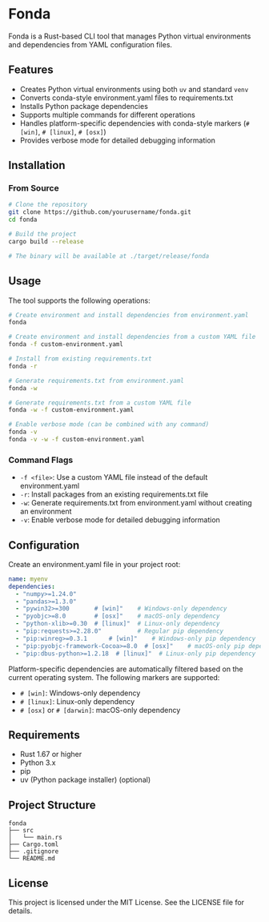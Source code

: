 # Fonda

Fonda is a Rust-based CLI tool that manages Python virtual environments and dependencies from YAML configuration files.

## Features

- Creates Python virtual environments using both `uv` and standard `venv`
- Converts conda-style environment.yaml files to requirements.txt
- Installs Python package dependencies
- Supports multiple commands for different operations
- Handles platform-specific dependencies with conda-style markers (`# [win]`, `# [linux]`, `# [osx]`)
- Provides verbose mode for detailed debugging information

## Installation

### From Source

```sh
# Clone the repository
git clone https://github.com/yourusername/fonda.git
cd fonda

# Build the project
cargo build --release

# The binary will be available at ./target/release/fonda
```

## Usage

The tool supports the following operations:

```sh
# Create environment and install dependencies from environment.yaml
fonda

# Create environment and install dependencies from a custom YAML file
fonda -f custom-environment.yaml

# Install from existing requirements.txt
fonda -r

# Generate requirements.txt from environment.yaml
fonda -w

# Generate requirements.txt from a custom YAML file
fonda -w -f custom-environment.yaml

# Enable verbose mode (can be combined with any command)
fonda -v
fonda -v -w -f custom-environment.yaml
```

### Command Flags

- `-f <file>`: Use a custom YAML file instead of the default environment.yaml
- `-r`: Install packages from an existing requirements.txt file
- `-w`: Generate requirements.txt from environment.yaml without creating an environment
- `-v`: Enable verbose mode for detailed debugging information


## Configuration

Create an environment.yaml file in your project root:

```yaml
name: myenv
dependencies:
  - "numpy>=1.24.0"
  - "pandas>=1.3.0"
  - "pywin32>=300       # [win]"    # Windows-only dependency
  - "pyobjc>=8.0        # [osx]"    # macOS-only dependency
  - "python-xlib>=0.30  # [linux]"  # Linux-only dependency
  - "pip:requests>=2.28.0"          # Regular pip dependency
  - "pip:winreg>=0.3.1      # [win]"    # Windows-only pip dependency
  - "pip:pyobjc-framework-Cocoa>=8.0  # [osx]"    # macOS-only pip dependency
  - "pip:dbus-python>=1.2.18  # [linux]"  # Linux-only pip dependency
```

Platform-specific dependencies are automatically filtered based on the current operating system. The following markers are supported:
- `# [win]`: Windows-only dependency
- `# [linux]`: Linux-only dependency
- `# [osx]` or `# [darwin]`: macOS-only dependency

## Requirements

- Rust 1.67 or higher
- Python 3.x
- pip
- uv (Python package installer) (optional)


## Project Structure

```
fonda
├── src
│   └── main.rs
├── Cargo.toml
├── .gitignore
└── README.md
```

## License

This project is licensed under the MIT License. See the LICENSE file for details.
